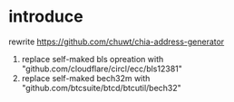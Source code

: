 # introduce
rewrite https://github.com/chuwt/chia-address-generator
1. replace self-maked bls opreation with "github.com/cloudflare/circl/ecc/bls12381"  
2. replace self-maked bech32m with "github.com/btcsuite/btcd/btcutil/bech32"